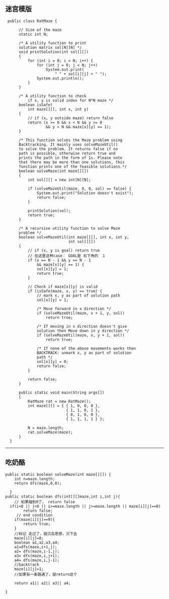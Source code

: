   ## 迷宫模版
     
     public class RatMaze { 

          // Size of the maze 
          static int N; 

          /* A utility function to print  
          solution matrix sol[N][N] */
          void printSolution(int sol[][]) 
          { 
              for (int i = 0; i < N; i++) { 
                  for (int j = 0; j < N; j++) 
                      System.out.print( 
                          " " + sol[i][j] + " "); 
                  System.out.println(); 
              } 
          } 

          /* A utility function to check  
              if x, y is valid index for N*N maze */
          boolean isSafe( 
              int maze[][], int x, int y) 
          { 
              // if (x, y outside maze) return false 
              return (x >= 0 && x < N && y >= 0
                      && y < N && maze[x][y] == 1); 
          } 

          /* This function solves the Maze problem using  
          Backtracking. It mainly uses solveMazeUtil()  
          to solve the problem. It returns false if no  
          path is possible, otherwise return true and  
          prints the path in the form of 1s. Please note  
          that there may be more than one solutions, this  
          function prints one of the feasible solutions.*/
          boolean solveMaze(int maze[][]) 
          { 
              int sol[][] = new int[N][N]; 

              if (solveMazeUtil(maze, 0, 0, sol) == false) { 
                  System.out.print("Solution doesn't exist"); 
                  return false; 
              } 

              printSolution(sol); 
              return true; 
          } 

          /* A recursive utility function to solve Maze  
          problem */
          boolean solveMazeUtil(int maze[][], int x, int y, 
                                int sol[][]) 
          { 
              // if (x, y is goal) return true 
              // 在这里这种case： GOAL是 右下角的  1  
              if (x == N - 1 && y == N - 1
                  && maze[x][y] == 1) { 
                  sol[x][y] = 1; 
                  return true; 
              } 

              // Check if maze[x][y] is valid 
              if (isSafe(maze, x, y) == true) { 
                  // mark x, y as part of solution path 
                  sol[x][y] = 1; 

                  /* Move forward in x direction */
                  if (solveMazeUtil(maze, x + 1, y, sol)) 
                      return true; 

                  /* If moving in x direction doesn't give  
                  solution then Move down in y direction */
                  if (solveMazeUtil(maze, x, y + 1, sol)) 
                      return true; 

                  /* If none of the above movements works then  
                  BACKTRACK: unmark x, y as part of solution  
                  path */
                  sol[x][y] = 0; 
                  return false; 
              } 

              return false; 
          } 

          public static void main(String args[]) 
          { 
              RatMaze rat = new RatMaze(); 
              int maze[][] = { { 1, 0, 0, 0 }, 
                               { 1, 1, 0, 1 }, 
                               { 0, 1, 0, 0 }, 
                               { 1, 1, 1, 1 } }; 

              N = maze.length; 
              rat.solveMaze(maze); 
          } 
      } 


-----

## 吃奶酪
    public static boolean solveMaze(int maze[][]) { 
        int n=maze.length;
        return dfs(maze,0,0);

      } 
    public static boolean dfs(int[][]maze,int i,int j){
        // 如果碰到0了， return false
      if(i<0 || j<0 || i>=maze.length || j>=maze.length || maze[i][j]==0)
			return false;
         // end condition
        if(maze[i][j]==9){
            return true;
        }
        //标记 走过了，就沉岛思想，沉下去
        maze[i][j]=0;
        boolean a1,a2,a3,a4;
        a1=dfs(maze,i+1,j);
        a2= dfs(maze,i-1,j);
        a3= dfs(maze,i,j+1);
        a4= dfs(maze,i,j-1);
        //backtrack
        maze[i][j]=1;
        //如果有一条路通了，就return这个
        
        return a1|| a2|| a3|| a4;
        
    }
    
